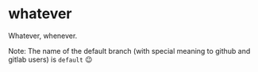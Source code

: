 # whatever
Whatever, whenever.

Note: The name of the default branch (with special meaning to github and gitlab users) is `default` :wink:
